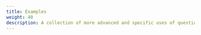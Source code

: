 ```yaml
---
title: Examples
weight: 40
description: A collection of more advanced and specific uses of questionnaires.
---
```

